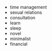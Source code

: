 - time management
- sexual relations
- consultation
- learn
- sleep
- novel
- minimalist
- financial